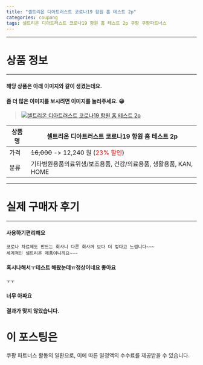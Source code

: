 ```yaml
---
title: "셀트리온 디아트러스트 코로나19 항원 홈 테스트 2p"
categories: coupang
tags: 셀트리온 디아트러스트 코로나19 항원 홈 테스트 2p 쿠팡 쿠팡파트너스
---
```

---

# 상품 정보

---

#### 해당 상품은 아래 이미지와 같이 생겼는데요. 
#### 좀 더 많은 이미지를 보시려면 이미지를 눌러주세요. 😀
> [![셀트리온 디아트러스트 코로나19 항원 홈 테스트 2p](https://static.coupangcdn.com/image/affiliate/banner/e1f5d982cb0efa98609e339644b15f07@2x.jpg)](https://coupa.ng/b25nt6)

상품명 | 셀트리온 디아트러스트 코로나19 항원 홈 테스트 2p
-------|-------
가격 | ~~16,000~~ -> 12,240 원 (<span style="color:red">23% 할인</span>)
분류 | 기타병원용품의료위생/보조용품, 건강/의료용품, 생활용품, KAN, HOME

---

# 실제 구매자 후기

---


####    사용하기편리해요
    코로나 차료제도 만드는 회사니 다른 회사꺼 보다 더 젛다고 느낍니다~~~
    세계적인 셀트리온 제품이니까요~~~

####    혹시나해서ㅜ테스트 해봤눈데ㅠ정상이네요 좋아요
    ㅜㅜ

####    너무 아파요
    

####    결과가 맞지 않았습니다.
    



# 이 포스팅은
쿠팡 파트너스 활동의 일환으로, 이에 따른 일정액의 수수료를 제공받을 수 있습니다.